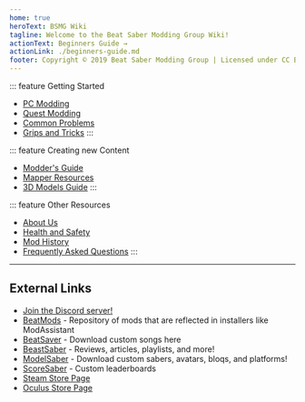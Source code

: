 ```yaml
---
home: true
heroText: BSMG Wiki
tagline: Welcome to the Beat Saber Modding Group Wiki!
actionText: Beginners Guide →
actionLink: ./beginners-guide.md
footer: Copyright © 2019 Beat Saber Modding Group | Licensed under CC BY-NC-SA 4.0
---
```


<div class='features'>

::: feature Getting Started
* [PC Modding](./pc-modding.md)
* [Quest Modding](./quest-modding.md)
* [Common Problems](./support/)
* [Grips and Tricks](./grips-and-tricks.md)
:::

::: feature Creating new Content
* [Modder's Guide](/modding/)
* [Mapper Resources](/mapping/)
* [3D Models Guide](/models/)
:::

::: feature Other Resources
* [About Us](/about/)
* [Health and Safety](./health-and-safety.md)
* [Mod History](https://docs.google.com/spreadsheets/d/1eVRbCUyaXjKUJRSNPZWERUO9tULK415buU0q-H7Z0dY/edit#gid=0)
* [Frequently Asked Questions](/faq/)
:::

</div>
<hr />

## External Links
* [Join the Discord server!](https://discord.gg/beatsabermods)
* [BeatMods](https://beatmods.com) - Repository of mods that are reflected in installers like ModAssistant
* [BeatSaver](https://beatsaver.com/) - Download custom songs here
* [BeastSaber](https://bsaber.com/) - Reviews, articles, playlists, and more!
* [ModelSaber](https://modelsaber.com/) - Download custom sabers, avatars, bloqs, and platforms!
* [ScoreSaber](https://scoresaber.com/) - Custom leaderboards
* [Steam Store Page](https://store.steampowered.com/app/620980/Beat_Saber/)
* [Oculus Store Page](https://www.oculus.com/experiences/rift/1304877726278670/)
